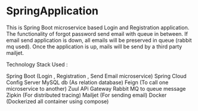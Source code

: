 # SpringApplication

This is Spring Boot microservice based Login and Registration application. The functionality of forgot password send email with queue in between.
If email send application is down, all emails will be preserved in queue (rabbit mq used). Once the application is up, mails will be send
by a third party mailjet.

Technology Stack Used :

Spring Boot (Login , Registration , Send Email microservice)
Spring Cloud Config Server
MySQL db (As relation database)
Feign (To call one microservice to another)
Zuul APi Gateway
Rabbit MQ to queue message
Zipkin (For distributed tracing)
Mailjet (For sending email)
Docker (Dockerized all container using compose)

